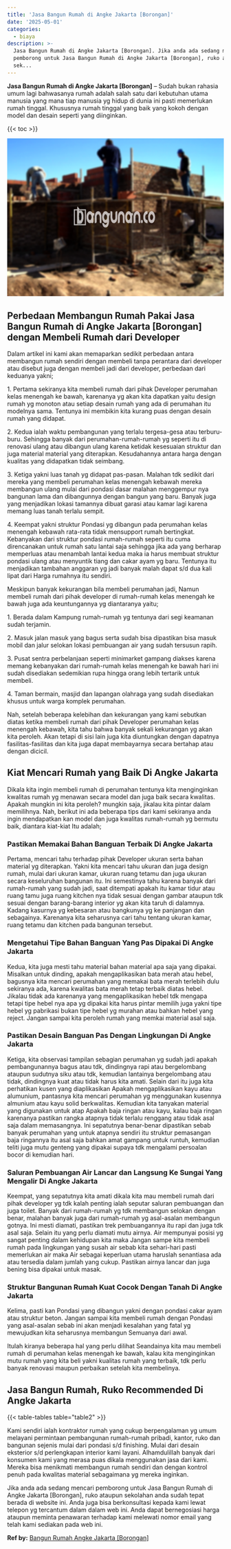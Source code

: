```yaml
---
title: 'Jasa Bangun Rumah di Angke Jakarta [Borongan]'
date: '2025-05-01'
categories:
  - biaya
description: >-
  Jasa Bangun Rumah di Angke Jakarta [Borongan]. Jika anda ada sedang mencari
  pemborong untuk Jasa Bangun Rumah di Angke Jakarta [Borongan], ruko ataupun
  sek...
---
```


**Jasa Bangun Rumah di Angke Jakarta \[Borongan\]** – Sudah bukan rahasia umum lagi bahwasanya rumah adalah salah satu dari kebutuhan utama manusia yang mana tiap manusia yg hidup di dunia ini pasti memerlukan rumah tinggal. Khususnya rumah tinggal yang baik yang kokoh dengan model dan desain seperti yang diinginkan.

{{< toc >}}

![Jasa Bangun Rumah di Angke Jakarta [Borongan]](/images/borong-bangunan-20.png)

## Perbedaan Membangun Rumah Pakai Jasa Bangun Rumah di Angke Jakarta \[Borongan\] dengan Membeli Rumah dari Developer

Dalam artikel ini kami akan memaparkan sedikit perbedaan antara membangun rumah sendiri dengan membeli tanpa perantara dari developer atau disebut juga dengan membeli jadi dari developer, perbedaan dari keduanya yakni;

1\. Pertama sekiranya kita membeli rumah dari pihak Developer perumahan kelas menengah ke bawah, karenanya yg akan kita dapatkan yaitu design rumah yg monoton atau setiap desain rumah yang ada di perumahan itu modelnya sama. Tentunya ini membikin kita kurang puas dengan desain rumah yang didapat.

2\. Kedua ialah waktu pembangunan yang terlalu tergesa-gesa atau terburu-buru. Sehingga banyak dari perumahan-rumah-rumah yg seperti itu di renovasi ulang atau dibangun ulang karena ketidak kesesuaian struktur dan juga material material yang diterapkan. Kesudahannya antara harga dengan kualitas yang didapatkan tidak seimbang.

3\. Ketiga yakni luas tanah yg didapat pas-pasan. Malahan tdk sedikit dari mereka yang membeli perumahan kelas menengah kebawah mereka membangun ulang mulai dari pondasi dasar malahan menggempur nya bangunan lama dan dibangunnya dengan bangun yang baru. Banyak juga yang menjadikan lokasi tamannya dibuat garasi atau kamar lagi karena memang luas tanah terlalu sempit.

4\. Keempat yakni struktur Pondasi yg dibangun pada perumahan kelas menengah kebawah rata-rata tidak mensupport rumah bertingkat. Kebanyakan dari struktur pondasi rumah-rumah seperti itu cuma direncanakan untuk rumah satu lantai saja sehingga jika ada yang berharap memperluas atau menambah lantai kedua maka ia harus membuat struktur pondasi ulang atau menyuntik tiang dan cakar ayam yg baru. Tentunya itu menjadikan tambahan anggaran yg jadi banyak malah dapat s/d dua kali lipat dari Harga rumahnya itu sendiri.

Meskipun banyak kekurangan bila membeli perumahan jadi, Namun membeli rumah dari pihak developer di rumah-rumah kelas menengah ke bawah juga ada keuntungannya yg diantaranya yaitu;

1\. Berada dalam Kampung rumah-rumah yg tentunya dari segi keamanan sudah terjamin.

2\. Masuk jalan masuk yang bagus serta sudah bisa dipastikan bisa masuk mobil dan jalur selokan lokasi pembuangan air yang sudah tersusun rapih.

3\. Pusat sentra perbelanjaan seperti minimarket gampang diakses karena memang kebanyakan dari rumah-rumah kelas menengah ke bawah hari ini sudah disediakan sedemikian rupa hingga orang lebih tertarik untuk membeli.

4\. Taman bermain, masjid dan lapangan olahraga yang sudah disediakan khusus untuk warga komplek perumahan.

Nah, setelah beberapa kelebihan dan kekurangan yang kami sebutkan diatas ketika membeli rumah dari pihak Developer perumahan kelas menengah kebawah, kita tahu bahwa banyak sekali kekurangan yg akan kita peroleh. Akan tetapi di sisi lain juga kita diuntungkan dengan dapatnya fasilitas-fasilitas dan kita juga dapat membayarnya secara bertahap atau dengan dicicil.

## Kiat Mencari Rumah yang Baik Di Angke Jakarta

Dikala kita ingin membeli rumah di perumahan tentunya kita menginginkan kwalitas rumah yg menawan secara model dan juga baik secara kwalitas. Apakah mungkin ini kita peroleh? mungkin saja, jikalau kita pintar dalam memilihnya. Nah, berikut ini ada beberapa tips dari kami sekiranya anda ingin mendapatkan kan model dan juga kwalitas rumah-rumah yg bermutu baik, diantara kiat-kiat Itu adalah;

### Pastikan Memakai Bahan Banguan Terbaik Di Angke Jakarta

Pertama, mencari tahu terhadap pihak Developer ukuran serta bahan material yg diterapkan. Yakni kita mencari tahu ukuran dan juga design rumah, mulai dari ukuran kamar, ukuran ruang tetamu dan juga ukuran secara keseluruhan bangunan itu. Ini semestinya tahu karena banyak dari rumah-rumah yang sudah jadi, saat ditempati apakah itu kamar tidur atau ruang tamu juga ruang kitchen nya tidak sesuai dengan gambar ataupun tdk sesuai dengan barang-barang interior yg akan kita taruh di dalamnya. Kadang kasurnya yg kebesaran atau bangkunya yg ke panjangan dan sebagainya. Karenanya kita seharusnya cari tahu tentang ukuran kamar, ruang tetamu dan kitchen pada bangunan tersebut.

### Mengetahui Tipe Bahan Banguan Yang Pas Dipakai Di Angke Jakarta

Kedua, kita juga mesti tahu material bahan material apa saja yang dipakai. Misalkan untuk dinding, apakah mengaplikasikan bata merah atau hebel, bagusnya kita mencari perumahan yang memakai bata merah terlebih dulu sekiranya ada, karena kwalitas bata merah tetap terbaik diatas hebel. Jikalau tidak ada karenanya yang mengaplikasikan hebel tdk mengapa tetapi tipe hebel nya apa yg dipakai kita harus pintar memilih juga yakni tipe hebel yg pabrikasi bukan tipe hebel yg murahan atau bahkan hebel yang reject. Jangan sampai kita peroleh rumah yang memkai material asal saja.

### Pastikan Desain Banguan Pas Dengan Lingkungan Di Angke Jakarta

Ketiga, kita observasi tampilan sebagian perumahan yg sudah jadi apakah pembangunannya bagus atau tdk, dindingnya rapi atau bergelombang ataupun sudutnya siku atau tdk, kemudian lantainya bergelombang atau tidak, dindingnya kuat atau tidak harus kita amati. Selain dari itu juga kita perhatikan kusen yang diaplikasikan Apakah mengaplikasikan kayu atau alumunium, pantasnya kita mencari perumahan yg menggunakan kusennya almunium atau kayu solid berkwalitas. Kemudian kita tanyakan material yang digunakan untuk atap Apakah baja ringan atau kayu, kalau baja ringan karenanya pastikan rangka atapnya tidak terlalu renggang atau tidak asal saja dalam memasangnya. Ini sepatutnya benar-benar dipastikan sebab banyak perumahan yang untuk atapnya sendiri itu struktur pemasangan baja ringannya itu asal saja bahkan amat gampang untuk runtuh, kemudian teliti juga mutu genteng yang dipakai supaya tdk mengalami persoalan bocor di kemudian hari.

### Saluran Pembuangan Air Lancar dan Langsung Ke Sungai Yang Mengalir Di Angke Jakarta

Keempat, yang sepatutnya kita amati dikala kita mau membeli rumah dari pihak developer yg tdk kalah penting ialah seputar saluran pembuangan dan juga toilet. Banyak dari rumah-rumah yg tdk membangun selokan dengan benar, malahan banyak juga dari rumah-rumah yg asal-asalan membangun gotnya. Ini mesti diamati, pastikan trek pembuangannya itu rapi dan juga tdk asal saja. Selain itu yang perlu diamati mutu airnya. Air mempunyai posisi yg sangat penting dalam kehidupan kita maka Jangan sampe kita membeli rumah pada lingkungan yang susah air sebab kita sehari-hari pasti memerlukan air maka Air sebagai keperluan utama haruslah senantiasa ada atau tersedia dalam jumlah yang cukup. Pastikan airnya lancar dan juga bening bisa dipakai untuk masak.

### Struktur Bangunan Rumah Kuat Cocok Dengan Tanah Di Angke Jakarta

Kelima, pasti kan Pondasi yang dibangun yakni dengan pondasi cakar ayam atau struktur beton. Jangan sampai kita membeli rumah dengan Pondasi yang asal-asalan sebab ini akan menjadi kesalahan yang fatal yg mewujudkan kita seharusnya membangun Semuanya dari awal.

Itulah kiranya beberapa hal yang perlu dilihat Seandainya kita mau membeli rumah di perumahan kelas menengah ke bawah, kalau kita menginginkan mutu rumah yang kita beli yakni kualitas rumah yang terbaik, tdk perlu banyak renovasi maupun perbaikan setelah kita membelinya.

## Jasa Bangun Rumah, Ruko Recommended Di Angke Jakarta

{{< table-tables table="table2" >}}

Kami sendiri ialah kontraktor rumah yang cukup berpengalaman yg umum melayani permintaan pembangunan rumah-rumah pribadi, kantor, ruko dan bangunan sejenis mulai dari pondasi s/d finishing. Mulai dari desain eksterior s/d perlengkapan interior kami layani. Alhamdulillah banyak dari konsumen kami yang merasa puas dikala menggunakan jasa dari kami. Mereka bisa menikmati membangun rumah sendiri dan dengan kontrol penuh pada kwalitas material sebagaimana yg mereka inginkan.

Jika anda ada sedang mencari pemborong untuk Jasa Bangun Rumah di Angke Jakarta \[Borongan\], ruko ataupun sekolahan anda sudah tepat berada di website ini. Anda juga bisa berkonsultasi kepada kami lewat telepon yg tercantum dalam dalam web ini. Anda dapat bernegosiasi harga ataupun meminta penawaran terhadap kami melewati nomor email yang telah kami sediakan pada web ini.

**Ref by:** [Bangun Rumah Angke Jakarta [Borongan]](https://id.wikipedia.org/wiki/Bangun)
